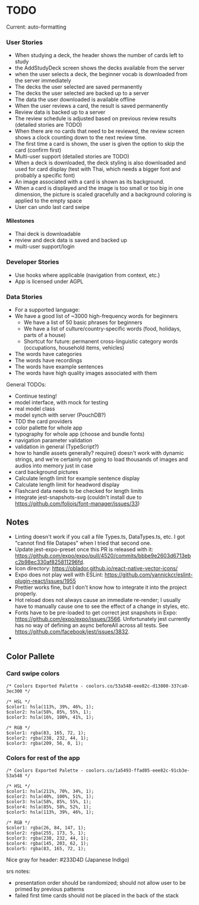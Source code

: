 # TODO

Current: auto-formatting

### User Stories

* When studying a deck, the header shows the number of cards left to study
* the AddStudyDeck screen shows the decks available from the server
* when the user selects a deck, the beginner vocab is downloaded from the server immediately
* The decks the user selected are saved permanently
* The decks the user selected are backed up to a server
* The data the user downloaded is available offline
* When the user reviews a card, the result is saved permanently
* Review data is backed up to a server
* The review schedule is adjusted based on previous review results (detailed stories are TODO)
* When there are no cards that need to be reviewed, the review screen shows a clock counting down to the next review time.
* The first time a card is shown, the user is given the option to skip the card (confirm first)
* Multi-user support (detailed stories are TODO)
* When a deck is downloaded, the deck styling is also downloaded and used for card display (test with Thai, which needs a bigger font and probably a specific font)
* An image associated with a card is shown as its background.
* When a card is displayed and the image is too small or too big in one dimension, the picture is scaled gracefully and a background coloring is applied to the empty space
* User can undo last card swipe

#### Milestones

* Thai deck is downloadable
* review and deck data is saved and backed up
* multi-user support/login

### Developer Stories
* Use hooks where applicable (navigation from context, etc.)
* App is licensed under AGPL

### Data Stories
* For a supported language:
* We have a good list of ~3000 high-frequency words for beginners
    - We have a list of 50 basic phrases for beginners
    - We have a list of culture/country-specific words (food, holidays, parts of a house)
    - Shortcut for future: permanent cross-linguistic category words (occupations, household items, vehicles)
* The words have categories
* The words have recordings
* The words have example sentences
* The words have high quality images associated with them


General TODOs:

* Continue testing!
* model interface, with mock for testing
* real model class
* model synch with server (PouchDB?)
* TDD the card providers
* color pallette for whole app
* typography for whole app (choose and bundle fonts)
* navigation parameter validation
* validation in general (TypeScript?)
* how to handle assets generally? require() doesn't work with dynamic strings, and we're certainly not going to load thousands of images and audios into memory just in case
* card background pictures
* Calculate length limit for example sentence display
* Calculate length limit for headword display
* Flashcard data needs to be checked for length limits
* integrate jest-snapshots-svg (couldn't install due to https://github.com/foliojs/font-manager/issues/33)

## Notes

* Linting doesn't work if you call a file Types.ts, DataTypes.ts, etc. I got "cannot find file Datapes" when I tried that second one.
* Update jest-expo-preset once this PR is released with it: https://github.com/expo/expo/pull/4520/commits/bbbe9e2603d6713ebc2b98ec330af825811296fd.
* Icon directory: https://oblador.github.io/react-native-vector-icons/
* Expo does not play well with ESLint: https://github.com/yannickcr/eslint-plugin-react/issues/1955
* Prettier works fine, but I don't know how to integrate it into the project properly.
* Hot reload does not always cause an immediate re-render; I usually have to manually cause one to see the effect of a change in styles, etc.
* Fonts have to be pre-loaded to get correct jest snapshots in Expo: https://github.com/expo/expo/issues/3566. Unfortunately jest currently has no way of defining an async beforeAll across all tests. See https://github.com/facebook/jest/issues/3832.
*

## Color Pallete

### Card swipe colors

    /* Coolors Exported Palette - coolors.co/53a548-eee82c-d13800-337ca0-3ec300 */

    /* HSL */
    $color1: hsla(113%, 39%, 46%, 1);
    $color2: hsla(58%, 85%, 55%, 1);
    $color3: hsla(16%, 100%, 41%, 1);

    /* RGB */
    $color1: rgba(83, 165, 72, 1);
    $color2: rgba(238, 232, 44, 1);
    $color3: rgba(209, 56, 0, 1);

### Colors for rest of the app

    /* Coolors Exported Palette - coolors.co/1a5493-ffad05-eee82c-91cb3e-53a548 */

    /* HSL */
    $color1: hsla(211%, 70%, 34%, 1);
    $color2: hsla(40%, 100%, 51%, 1);
    $color3: hsla(58%, 85%, 55%, 1);
    $color4: hsla(85%, 58%, 52%, 1);
    $color5: hsla(113%, 39%, 46%, 1);

    /* RGB */
    $color1: rgba(26, 84, 147, 1);
    $color2: rgba(255, 173, 5, 1);
    $color3: rgba(238, 232, 44, 1);
    $color4: rgba(145, 203, 62, 1);
    $color5: rgba(83, 165, 72, 1);

Nice gray for header: #233D4D (Japanese Indigo)

srs notes:

* presentation order should be randomized; should not allow user to be primed by previous patterns
* failed first time cards should not be placed in the back of the stack
